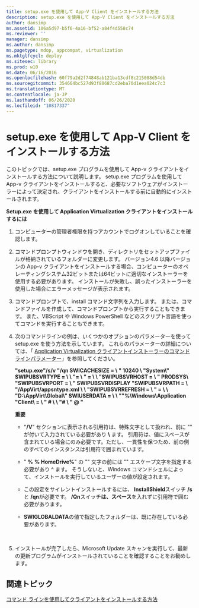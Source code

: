 ```yaml
---
title: setup.exe を使用して App-V Client をインストールする方法
description: setup.exe を使用して App-V Client をインストールする方法
author: dansimp
ms.assetid: 106a5d97-b5f6-4a16-bf52-a84f4d558c74
ms.reviewer: ''
manager: dansimp
ms.author: dansimp
ms.pagetype: mdop, appcompat, virtualization
ms.mktglfcycl: deploy
ms.sitesec: library
ms.prod: w10
ms.date: 06/16/2016
ms.openlocfilehash: 60f79a2d2f74848ab121ba13cdf8c215088d54db
ms.sourcegitcommit: 354664bc527d93f80687cd2eba70d1eea024c7c3
ms.translationtype: MT
ms.contentlocale: ja-JP
ms.lasthandoff: 06/26/2020
ms.locfileid: "10817337"
---
```

# setup.exe を使用して App-V Client をインストールする方法


このトピックでは、setup.exe プログラムを使用して App-v クライアントをインストールする方法について説明します。 setup.exe プログラムを使用して App-v クライアントをインストールすると、必要なソフトウェアがインストーラーによって決定され、クライアントをインストールする前に自動的にインストールされます。

**Setup.exe を使用して Application Virtualization クライアントをインストールするには**

1.  コンピューターの管理者権限を持つアカウントでログオンしていることを確認します。

2.  コマンドプロンプトウィンドウを開き、ディレクトリをセットアップファイルが格納されているフォルダーに変更します。 バージョン4.6 以降バージョンの App-v クライアントをインストールする場合、コンピューターのオペレーティングシステム32ビットまたは64ビットに適切なインストーラーを使用する必要があります。 インストールが失敗し、誤ったインストーラーを使用した場合にエラーメッセージが表示されます。

3.  コマンドプロンプトで、install コマンド文字列を入力します。 または、コマンドファイルを作成して、コマンドプロンプトから実行することもできます。 また、VBScript や Windows PowerShell などのスクリプト言語を使ってコマンドを実行することもできます。

4.  次のコマンドラインの例は、いくつかのオプションのパラメーターを使って setup.exe を使う方法を示しています。 これらのパラメーターの詳細については、「 [Application Virtualization クライアントインストーラーのコマンドラインパラメーター](application-virtualization-client-installer-command-line-parameters.md)」を参照してください。

    **"setup.exe"/s/v "/qn SWICACHESIZE = \ \" 10240 \ "System\\" SWIPUBSVRTYPE = \ \ "= \ \" = \ \ "SWIPUBSVRHOST = \ \" PRODSYS\\ "SWIPUBSVRPORT = \ \" SWIPUBSVRDISPLAY "SWIPUBSVRPATH = \ \"/AppVirt/appsntype.xml \ \ "SWIPUBSVRREFRESH = \ \" = \ \ "D:\\AppVirt\\Global\\" SWIUSERDATA = \ \ ""%\\Windows\\Application "Client\\ = \ \" # \ \ "# \ \" @ "**

    **重要**  
    -   "**/V**" セクションに表示される引用符は、特殊文字として扱われ、前に "" が付いて入力されている必要があり **\\** ます。 引用符は、値にスペースが含まれている場合にのみ必要です。ただし、一貫性を保つため、前の例のすべてのインスタンスは引用符で囲まれています。

    -   " **%** **% HomeDrive%**" の "" 文字の前には "" エスケープ文字を指定する必要があり **^** ます。 そうしないと、Windows コマンドシェルによって、インストールを実行しているユーザーの値が設定されます。

    -   この設定をサイレントインストールするには、 **InstallShield**スイッチ **/s**と **/qn**が必要です。 **/Qn**スイッチ**は、スペース**を入れずに引用符で囲む必要があります。

    -   **SWIGLOBALDATA**の値で指定したフォルダーは、既に存在している必要があります。

     

5.  インストールが完了したら、Microsoft Update スキャンを実行して、最新の更新プログラムがインストールされていることを確認することをお勧めします。

## 関連トピック


[コマンド ラインを使用してクライアントをインストールする方法](how-to-install-the-client-by-using-the-command-line-new.md)

 

 





